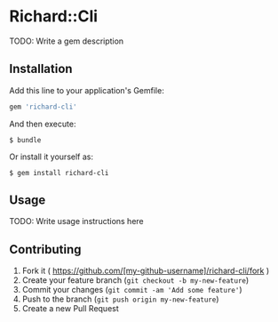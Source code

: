 # Richard::Cli

TODO: Write a gem description

## Installation

Add this line to your application's Gemfile:

```ruby
gem 'richard-cli'
```

And then execute:

    $ bundle

Or install it yourself as:

    $ gem install richard-cli

## Usage

TODO: Write usage instructions here

## Contributing

1. Fork it ( https://github.com/[my-github-username]/richard-cli/fork )
2. Create your feature branch (`git checkout -b my-new-feature`)
3. Commit your changes (`git commit -am 'Add some feature'`)
4. Push to the branch (`git push origin my-new-feature`)
5. Create a new Pull Request
